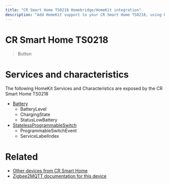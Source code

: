 ```yaml
---
title: "CR Smart Home TS0218 Homebridge/HomeKit integration"
description: "Add HomeKit support to your CR Smart Home TS0218, using Homebridge, Zigbee2MQTT and homebridge-z2m."
---
```

<!---
This file has been GENERATED using src/docgen/docgen.ts
DO NOT EDIT THIS FILE MANUALLY!
-->
# CR Smart Home TS0218
> Button


# Services and characteristics
The following HomeKit Services and Characteristics are exposed by
the CR Smart Home TS0218

* [Battery](../../battery.md)
  * BatteryLevel
  * ChargingState
  * StatusLowBattery
* [StatelessProgrammableSwitch](../../action.md)
  * ProgrammableSwitchEvent
  * ServiceLabelIndex


# Related
* [Other devices from CR Smart Home](../index.md#cr_smart_home)
* [Zigbee2MQTT documentation for this device](https://www.zigbee2mqtt.io/devices/TS0218.html)